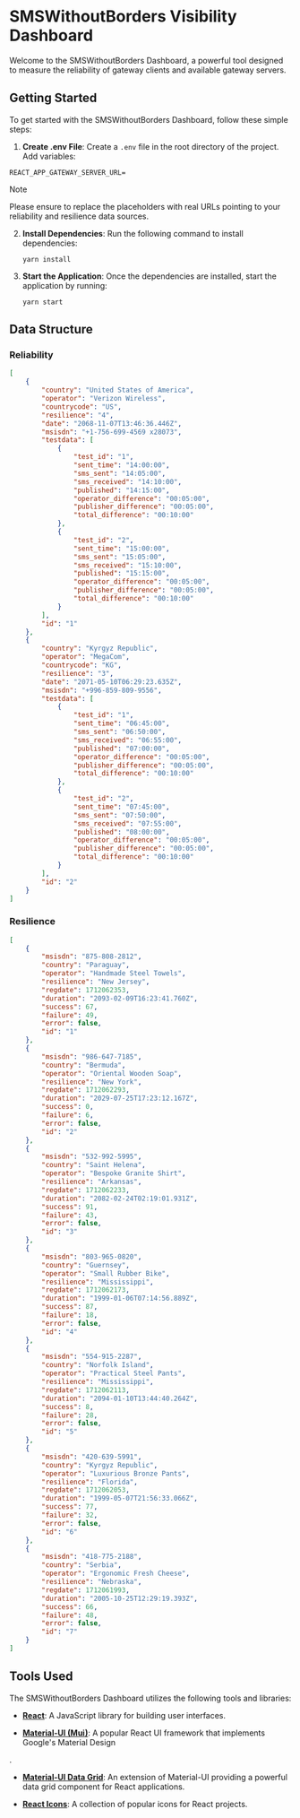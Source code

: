 # SMSWithoutBorders Visibility Dashboard

Welcome to the SMSWithoutBorders Dashboard, a powerful tool designed to measure the reliability of gateway clients and available gateway servers.

## Getting Started

To get started with the SMSWithoutBorders Dashboard, follow these simple steps:

1. **Create .env File**: Create a `.env` file in the root directory of the project. Add variables:

```
REACT_APP_GATEWAY_SERVER_URL=
```

> [!NOTE]
> Please ensure to replace the placeholders with real URLs pointing to your reliability and resilience data sources.

2. **Install Dependencies**: Run the following command to install dependencies:

   ```
   yarn install
   ```

3. **Start the Application**: Once the dependencies are installed, start the application by running:

   ```
   yarn start
   ```

## Data Structure

### Reliability

```json
[
	{
		"country": "United States of America",
		"operator": "Verizon Wireless",
		"countrycode": "US",
		"resilience": "4",
		"date": "2068-11-07T13:46:36.446Z",
		"msisdn": "+1-756-699-4569 x28073",
		"testdata": [
			{
				"test_id": "1",
				"sent_time": "14:00:00",
				"sms_sent": "14:05:00",
				"sms_received": "14:10:00",
				"published": "14:15:00",
				"operator_difference": "00:05:00",
				"publisher_difference": "00:05:00",
				"total_difference": "00:10:00"
			},
			{
				"test_id": "2",
				"sent_time": "15:00:00",
				"sms_sent": "15:05:00",
				"sms_received": "15:10:00",
				"published": "15:15:00",
				"operator_difference": "00:05:00",
				"publisher_difference": "00:05:00",
				"total_difference": "00:10:00"
			}
		],
		"id": "1"
	},
	{
		"country": "Kyrgyz Republic",
		"operator": "MegaCom",
		"countrycode": "KG",
		"resilience": "3",
		"date": "2071-05-10T06:29:23.635Z",
		"msisdn": "+996-859-809-9556",
		"testdata": [
			{
				"test_id": "1",
				"sent_time": "06:45:00",
				"sms_sent": "06:50:00",
				"sms_received": "06:55:00",
				"published": "07:00:00",
				"operator_difference": "00:05:00",
				"publisher_difference": "00:05:00",
				"total_difference": "00:10:00"
			},
			{
				"test_id": "2",
				"sent_time": "07:45:00",
				"sms_sent": "07:50:00",
				"sms_received": "07:55:00",
				"published": "08:00:00",
				"operator_difference": "00:05:00",
				"publisher_difference": "00:05:00",
				"total_difference": "00:10:00"
			}
		],
		"id": "2"
	}
]
```

### Resilience

```json
[
	{
		"msisdn": "875-808-2812",
		"country": "Paraguay",
		"operator": "Handmade Steel Towels",
		"resilience": "New Jersey",
		"regdate": 1712062353,
		"duration": "2093-02-09T16:23:41.760Z",
		"success": 67,
		"failure": 49,
		"error": false,
		"id": "1"
	},
	{
		"msisdn": "986-647-7185",
		"country": "Bermuda",
		"operator": "Oriental Wooden Soap",
		"resilience": "New York",
		"regdate": 1712062293,
		"duration": "2029-07-25T17:23:12.167Z",
		"success": 0,
		"failure": 6,
		"error": false,
		"id": "2"
	},
	{
		"msisdn": "532-992-5995",
		"country": "Saint Helena",
		"operator": "Bespoke Granite Shirt",
		"resilience": "Arkansas",
		"regdate": 1712062233,
		"duration": "2082-02-24T02:19:01.931Z",
		"success": 91,
		"failure": 43,
		"error": false,
		"id": "3"
	},
	{
		"msisdn": "803-965-0820",
		"country": "Guernsey",
		"operator": "Small Rubber Bike",
		"resilience": "Mississippi",
		"regdate": 1712062173,
		"duration": "1999-01-06T07:14:56.889Z",
		"success": 87,
		"failure": 18,
		"error": false,
		"id": "4"
	},
	{
		"msisdn": "554-915-2287",
		"country": "Norfolk Island",
		"operator": "Practical Steel Pants",
		"resilience": "Mississippi",
		"regdate": 1712062113,
		"duration": "2094-01-10T13:44:40.264Z",
		"success": 8,
		"failure": 28,
		"error": false,
		"id": "5"
	},
	{
		"msisdn": "420-639-5991",
		"country": "Kyrgyz Republic",
		"operator": "Luxurious Bronze Pants",
		"resilience": "Florida",
		"regdate": 1712062053,
		"duration": "1999-05-07T21:56:33.066Z",
		"success": 77,
		"failure": 32,
		"error": false,
		"id": "6"
	},
	{
		"msisdn": "418-775-2188",
		"country": "Serbia",
		"operator": "Ergonomic Fresh Cheese",
		"resilience": "Nebraska",
		"regdate": 1712061993,
		"duration": "2005-10-25T12:29:19.393Z",
		"success": 66,
		"failure": 48,
		"error": false,
		"id": "7"
	}
]
```

## Tools Used

The SMSWithoutBorders Dashboard utilizes the following tools and libraries:

- **[React](https://reactjs.org/)**: A JavaScript library for building user interfaces.

- **[Material-UI (Mui)](https://mui.com/material-ui/)**: A popular React UI framework that implements Google's Material Design

.

- **[Material-UI Data Grid](https://mui.com/components/data-grid/)**: An extension of Material-UI providing a powerful data grid component for React applications.

- **[React Icons](https://react-icons.github.io/react-icons/)**: A collection of popular icons for React projects.
